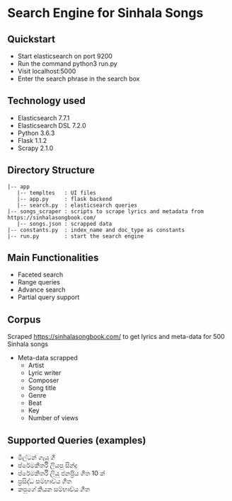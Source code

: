 # Search Engine for Sinhala Songs #

## Quickstart ##
* Start elasticsearch on port 9200
* Run the command python3 run.py
* Visit localhost:5000
* Enter the search phrase in the search box

## Technology used ##
* Elasticsearch 7.7.1
* Elasticsearch DSL 7.2.0
* Python 3.6.3
* Flask 1.1.2
* Scrapy 2.1.0

## Directory Structure ##
    |-- app
       |-- templtes   : UI files
       |-- app.py     : flask backend
       |-- search.py  : elasticsearch queries
    |-- songs_scraper : scripts to scrape lyrics and metadata from https://sinhalasongbook.com/
       |-- songs.json : scrapped data
    |-- constants.py  : index_name and doc_type as constants
    |-- run.py        : start the search engine

## Main Functionalities ##

* Faceted search
* Range queries
* Advance search
* Partial query support

## Corpus ##
Scraped https://sinhalasongbook.com/ to get lyrics and meta-data for 500 Sinhala songs

* Meta-data scrapped
    * Artist
    * Lyric writer
    * Composer
    * Song title
    * Genre
    * Beat
    * Key
    * Number of views

## Supported Queries (examples) ##
* මිල්ටන් ගැයූ ගී
* ප්රේමකීර්ති ලියපු සින්දු
* ප්රේමකීර්ති ලියු ජනප්‍රිය ගීත 10 ක්
* ප්‍රසිද්ධ සම්භාව්ය ගීත
* කපුගේ කියන සම්භාව්ය ගීත
